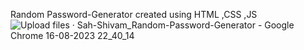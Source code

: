 Random Password-Generator
created using HTML ,CSS ,JS
![Upload files · Sah-Shivam_Random-Password-Generator - Google Chrome 16-08-2023 22_40_14](https://github.com/Sah-Shivam/Random-Password-Generator/assets/129662879/18c56cab-22aa-4766-96cd-ea7cb719002b)
